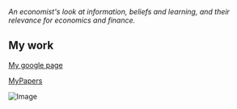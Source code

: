 
_An economist's look at information, beliefs and learning, and their relevance for economics and finance._

## My work

[My google page](https://sites.google.com/site/micheleberardi/)

[MyPapers](MyPapers)


![Image](src)

